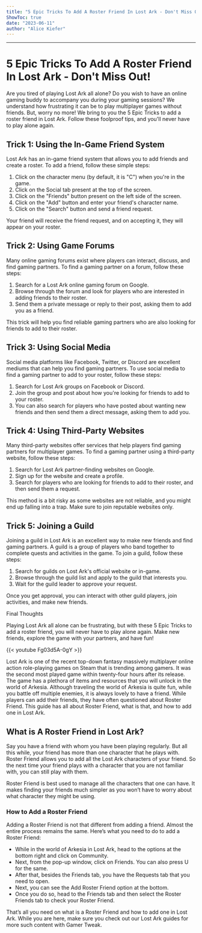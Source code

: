 ```yaml
---
title: "5 Epic Tricks To Add A Roster Friend In Lost Ark - Don't Miss Out!"
ShowToc: true 
date: "2023-06-11"
author: "Alice Kiefer"
---
```

*****
# 5 Epic Tricks To Add A Roster Friend In Lost Ark - Don't Miss Out!

Are you tired of playing Lost Ark all alone? Do you wish to have an online gaming buddy to accompany you during your gaming sessions? We understand how frustrating it can be to play multiplayer games without friends. But, worry no more! We bring to you the 5 Epic Tricks to add a roster friend in Lost Ark. Follow these foolproof tips, and you'll never have to play alone again.

## Trick 1: Using the In-Game Friend System

Lost Ark has an in-game friend system that allows you to add friends and create a roster. To add a friend, follow these simple steps:

1. Click on the character menu (by default, it is "C") when you're in the game.
2. Click on the Social tab present at the top of the screen.
3. Click on the "Friends" button present on the left side of the screen.
4. Click on the "Add" button and enter your friend's character name.
5. Click on the "Search" button and send a friend request.

Your friend will receive the friend request, and on accepting it, they will appear on your roster.

## Trick 2: Using Game Forums

Many online gaming forums exist where players can interact, discuss, and find gaming partners. To find a gaming partner on a forum, follow these steps:

1. Search for a Lost Ark online gaming forum on Google.
2. Browse through the forum and look for players who are interested in adding friends to their roster.
3. Send them a private message or reply to their post, asking them to add you as a friend.

This trick will help you find reliable gaming partners who are also looking for friends to add to their roster.

## Trick 3: Using Social Media

Social media platforms like Facebook, Twitter, or Discord are excellent mediums that can help you find gaming partners. To use social media to find a gaming partner to add to your roster, follow these steps:

1. Search for Lost Ark groups on Facebook or Discord.
2. Join the group and post about how you're looking for friends to add to your roster.
3. You can also search for players who have posted about wanting new friends and then send them a direct message, asking them to add you.

## Trick 4: Using Third-Party Websites

Many third-party websites offer services that help players find gaming partners for multiplayer games. To find a gaming partner using a third-party website, follow these steps:

1. Search for Lost Ark partner-finding websites on Google.
2. Sign up for the website and create a profile.
3. Search for players who are looking for friends to add to their roster, and then send them a request.

This method is a bit risky as some websites are not reliable, and you might end up falling into a trap. Make sure to join reputable websites only.

## Trick 5: Joining a Guild

Joining a guild in Lost Ark is an excellent way to make new friends and find gaming partners. A guild is a group of players who band together to complete quests and activities in the game. To join a guild, follow these steps:

1. Search for guilds on Lost Ark's official website or in-game.
2. Browse through the guild list and apply to the guild that interests you.
3. Wait for the guild leader to approve your request.

Once you get approval, you can interact with other guild players, join activities, and make new friends.

Final Thoughts

Playing Lost Ark all alone can be frustrating, but with these 5 Epic Tricks to add a roster friend, you will never have to play alone again. Make new friends, explore the game with your partners, and have fun!

{{< youtube Fg03d5A-0gY >}} 



Lost Ark is one of the recent top-down fantasy massively multiplayer online action role-playing games on Steam that is trending among gamers. It was the second most played game within twenty-four hours after its release. The game has a plethora of items and resources that you will unlock in the world of Arkesia. Although traveling the world of Arkesia is quite fun, while you battle off multiple enemies, it is always lovely to have a friend. While players can add their friends, they have often questioned about Roster Friend. This guide has all about Roster Friend, what is that, and how to add one in Lost Ark.
 
## What is A Roster Friend in Lost Ark?
 

 
Say you have a friend with whom you have been playing regularly. But all this while, your friend has more than one character that he plays with. Roster Friend allows you to add all the Lost Ark characters of your friend. So the next time your friend plays with a character that you are not familiar with, you can still play with them.
 
Roster Friend is best used to manage all the characters that one can have. It makes finding your friends much simpler as you won’t have to worry about what character they might be using.
 
### How to Add a Roster Friend
 
Adding a Roster Friend is not that different from adding a friend. Almost the entire process remains the same. Here’s what you need to do to add a Roster Friend:
 
- While in the world of Arkesia in Lost Ark, head to the options at the bottom right and click on Community.
 - Next, from the pop-up window, click on Friends. You can also press U for the same.
 - After that, besides the Friends tab, you have the Requests tab that you need to open.
 - Next, you can see the Add Roster Friend option at the bottom.
 - Once you do so, head to the Friends tab and then select the Roster Friends tab to check your Roster Friend.

 
That’s all you need on what is a Roster Friend and how to add one in Lost Ark. While you are here, make sure you check out our Lost Ark guides for more such content with Gamer Tweak.



